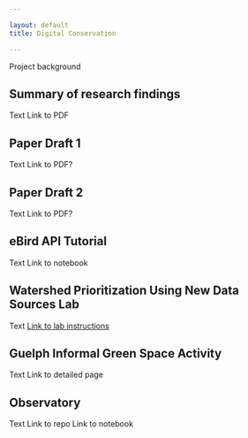 ```yaml
---

layout: default
title: Digital Conservation

---
```

Project background

## Summary of research findings
Text
Link to PDF

## Paper Draft 1
Text
Link to PDF?

## Paper Draft 2
Text
Link to PDF?

## eBird API Tutorial
Text
Link to notebook

## Watershed Prioritization Using New Data Sources Lab
Text
[Link to lab instructions](https://www.ericnost.github.io/digitalconservation_watershedlab)

## Guelph Informal Green Space Activity
Text
Link to detailed page

## Observatory
Text
Link to repo
Link to notebook